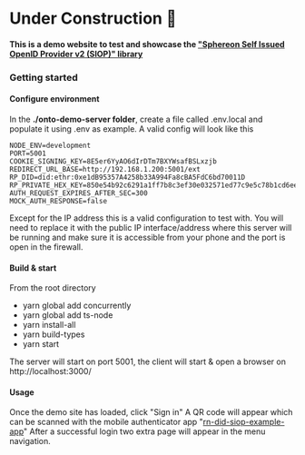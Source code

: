# Under Construction :construction:

#### This is a demo website to test and showcase the ["Sphereon Self Issued OpenID Provider v2 (SIOP)" library](https://github.com/Sphereon-Opensource/did-auth-siop)

### Getting started

#### Configure environment

In the **./onto-demo-server folder**, create a file called .env.local and populate it using .env as example. A valid config will look like this

```dotenv
NODE_ENV=development
PORT=5001
COOKIE_SIGNING_KEY=8E5er6YyAO6dIrDTm7BXYWsafBSLxzjb
REDIRECT_URL_BASE=http://192.168.1.200:5001/ext
RP_DID=did:ethr:0xe1dB95357A4258b33A994Fa8cBA5FdC6bd70011D
RP_PRIVATE_HEX_KEY=850e54b92c6291a1ff7b8c3ef30e032571ed77c9e5c78b1cd6ee5fec4fea984f
AUTH_REQUEST_EXPIRES_AFTER_SEC=300
MOCK_AUTH_RESPONSE=false
```

Except for the IP address this is a valid configuration to test with. You will need to replace it with the public IP interface/address where this
server will be running and make sure it is accessible from your phone and the port is open in the firewall.

#### Build & start

From the root directory

- yarn global add concurrently
- yarn global add ts-node
- yarn install-all
- yarn build-types
- yarn start

The server will start on port 5001, the client will start & open a browser on http://localhost:3000/

#### Usage

Once the demo site has loaded, click "Sign in"
A QR code will appear which can be scanned with the mobile authenticator
app "[rn-did-siop-example-app](https://github.com/Sphereon-OpenSource/rn-did-siop-example-app)"
After a successful login two extra page will appear in the menu navigation. 


